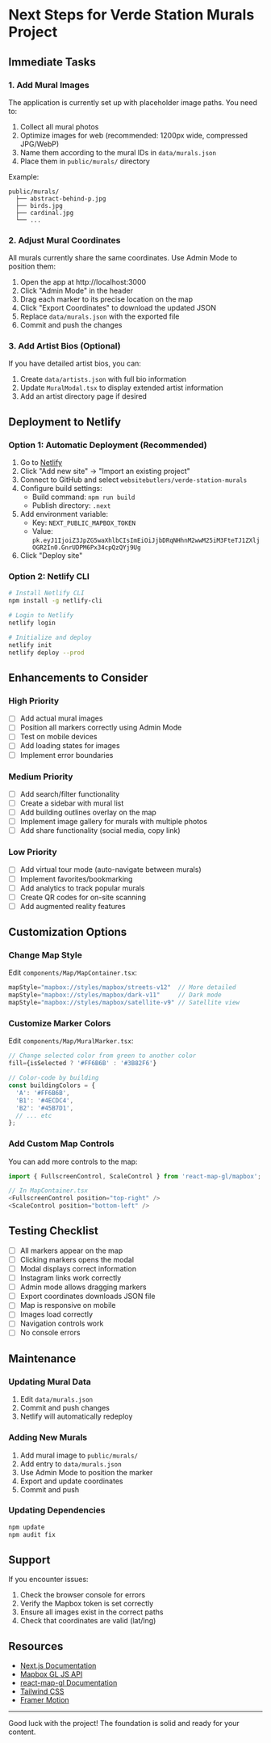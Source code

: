 # Next Steps for Verde Station Murals Project

## Immediate Tasks

### 1. Add Mural Images
The application is currently set up with placeholder image paths. You need to:

1. Collect all mural photos
2. Optimize images for web (recommended: 1200px wide, compressed JPG/WebP)
3. Name them according to the mural IDs in `data/murals.json`
4. Place them in `public/murals/` directory

Example:
```
public/murals/
  ├── abstract-behind-p.jpg
  ├── birds.jpg
  ├── cardinal.jpg
  └── ...
```

### 2. Adjust Mural Coordinates
All murals currently share the same coordinates. Use Admin Mode to position them:

1. Open the app at http://localhost:3000
2. Click "Admin Mode" in the header
3. Drag each marker to its precise location on the map
4. Click "Export Coordinates" to download the updated JSON
5. Replace `data/murals.json` with the exported file
6. Commit and push the changes

### 3. Add Artist Bios (Optional)
If you have detailed artist bios, you can:

1. Create `data/artists.json` with full bio information
2. Update `MuralModal.tsx` to display extended artist information
3. Add an artist directory page if desired

## Deployment to Netlify

### Option 1: Automatic Deployment (Recommended)

1. Go to [Netlify](https://app.netlify.com)
2. Click "Add new site" → "Import an existing project"
3. Connect to GitHub and select `websitebutlers/verde-station-murals`
4. Configure build settings:
   - Build command: `npm run build`
   - Publish directory: `.next`
5. Add environment variable:
   - Key: `NEXT_PUBLIC_MAPBOX_TOKEN`
   - Value: `pk.eyJ1IjoiZ3JpZG5waXhlbCIsImEiOiJjbDRqNHhnM2wwM25iM3FteTJ1ZXljOGR2In0.GnrUDPM6Px34cpQzQYj9Ug`
6. Click "Deploy site"

### Option 2: Netlify CLI

```bash
# Install Netlify CLI
npm install -g netlify-cli

# Login to Netlify
netlify login

# Initialize and deploy
netlify init
netlify deploy --prod
```

## Enhancements to Consider

### High Priority
- [ ] Add actual mural images
- [ ] Position all markers correctly using Admin Mode
- [ ] Test on mobile devices
- [ ] Add loading states for images
- [ ] Implement error boundaries

### Medium Priority
- [ ] Add search/filter functionality
- [ ] Create a sidebar with mural list
- [ ] Add building outlines overlay on the map
- [ ] Implement image gallery for murals with multiple photos
- [ ] Add share functionality (social media, copy link)

### Low Priority
- [ ] Add virtual tour mode (auto-navigate between murals)
- [ ] Implement favorites/bookmarking
- [ ] Add analytics to track popular murals
- [ ] Create QR codes for on-site scanning
- [ ] Add augmented reality features

## Customization Options

### Change Map Style
Edit `components/Map/MapContainer.tsx`:
```typescript
mapStyle="mapbox://styles/mapbox/streets-v12"  // More detailed
mapStyle="mapbox://styles/mapbox/dark-v11"     // Dark mode
mapStyle="mapbox://styles/mapbox/satellite-v9" // Satellite view
```

### Customize Marker Colors
Edit `components/Map/MuralMarker.tsx`:
```typescript
// Change selected color from green to another color
fill={isSelected ? '#FF6B6B' : '#3B82F6'}

// Color-code by building
const buildingColors = {
  'A': '#FF6B6B',
  'B1': '#4ECDC4',
  'B2': '#45B7D1',
  // ... etc
};
```

### Add Custom Map Controls
You can add more controls to the map:
```typescript
import { FullscreenControl, ScaleControl } from 'react-map-gl/mapbox';

// In MapContainer.tsx
<FullscreenControl position="top-right" />
<ScaleControl position="bottom-left" />
```

## Testing Checklist

- [ ] All markers appear on the map
- [ ] Clicking markers opens the modal
- [ ] Modal displays correct information
- [ ] Instagram links work correctly
- [ ] Admin mode allows dragging markers
- [ ] Export coordinates downloads JSON file
- [ ] Map is responsive on mobile
- [ ] Images load correctly
- [ ] Navigation controls work
- [ ] No console errors

## Maintenance

### Updating Mural Data
1. Edit `data/murals.json`
2. Commit and push changes
3. Netlify will automatically redeploy

### Adding New Murals
1. Add mural image to `public/murals/`
2. Add entry to `data/murals.json`
3. Use Admin Mode to position the marker
4. Export and update coordinates
5. Commit and push

### Updating Dependencies
```bash
npm update
npm audit fix
```

## Support

If you encounter issues:
1. Check the browser console for errors
2. Verify the Mapbox token is set correctly
3. Ensure all images exist in the correct paths
4. Check that coordinates are valid (lat/lng)

## Resources

- [Next.js Documentation](https://nextjs.org/docs)
- [Mapbox GL JS API](https://docs.mapbox.com/mapbox-gl-js/api/)
- [react-map-gl Documentation](https://visgl.github.io/react-map-gl/)
- [Tailwind CSS](https://tailwindcss.com/docs)
- [Framer Motion](https://www.framer.com/motion/)

---

Good luck with the project! The foundation is solid and ready for your content.

